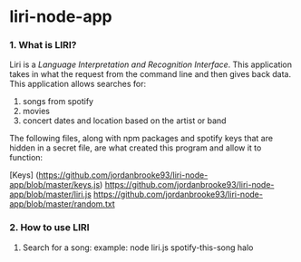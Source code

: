 # liri-node-app

### **1. What is LIRI?**

Liri is a *Language Interpretation and Recognition Interface*. This application takes in what the request from the command line and then gives back data. This application allows searches for:

1. songs from spotify
2. movies 
3. concert dates and location based on the artist or band

The following files, along with npm packages and spotify keys that are hidden in a secret file, are what created this program and allow it to function:

[Keys] (https://github.com/jordanbrooke93/liri-node-app/blob/master/keys.js)
https://github.com/jordanbrooke93/liri-node-app/blob/master/liri.js
https://github.com/jordanbrooke93/liri-node-app/blob/master/random.txt

### **2. How to use LIRI**

1. Search for a song:
   example: node liri.js spotify-this-song halo



